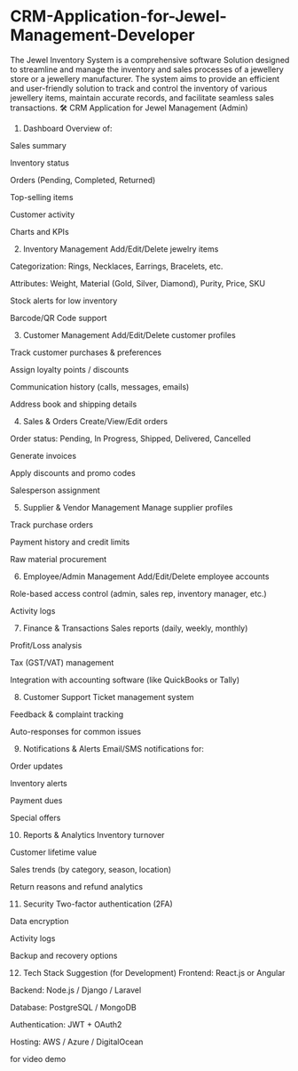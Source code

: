 # CRM-Application-for-Jewel-Management-Developer

The Jewel Inventory System is a comprehensive software Solution designed to streamline and manage the inventory and sales processes of a jewellery store or a jewellery manufacturer. The system aims to provide an efficient and user-friendly solution to track and control the inventory of various jewellery items, maintain accurate records, and facilitate seamless sales transactions.
🛠️ CRM Application for Jewel Management (Admin)
1. Dashboard
Overview of:

Sales summary

Inventory status

Orders (Pending, Completed, Returned)

Top-selling items

Customer activity

Charts and KPIs

2. Inventory Management
Add/Edit/Delete jewelry items

Categorization: Rings, Necklaces, Earrings, Bracelets, etc.

Attributes: Weight, Material (Gold, Silver, Diamond), Purity, Price, SKU

Stock alerts for low inventory

Barcode/QR Code support

3. Customer Management
Add/Edit/Delete customer profiles

Track customer purchases & preferences

Assign loyalty points / discounts

Communication history (calls, messages, emails)

Address book and shipping details

4. Sales & Orders
Create/View/Edit orders

Order status: Pending, In Progress, Shipped, Delivered, Cancelled

Generate invoices

Apply discounts and promo codes

Salesperson assignment

5. Supplier & Vendor Management
Manage supplier profiles

Track purchase orders

Payment history and credit limits

Raw material procurement

6. Employee/Admin Management
Add/Edit/Delete employee accounts

Role-based access control (admin, sales rep, inventory manager, etc.)

Activity logs

7. Finance & Transactions
Sales reports (daily, weekly, monthly)

Profit/Loss analysis

Tax (GST/VAT) management

Integration with accounting software (like QuickBooks or Tally)

8. Customer Support
Ticket management system

Feedback & complaint tracking

Auto-responses for common issues

9. Notifications & Alerts
Email/SMS notifications for:

Order updates

Inventory alerts

Payment dues

Special offers

10. Reports & Analytics
Inventory turnover

Customer lifetime value

Sales trends (by category, season, location)

Return reasons and refund analytics

11. Security
Two-factor authentication (2FA)

Data encryption

Activity logs

Backup and recovery options

12. Tech Stack Suggestion (for Development)
Frontend: React.js or Angular

Backend: Node.js / Django / Laravel

Database: PostgreSQL / MongoDB

Authentication: JWT + OAuth2

Hosting: AWS / Azure / DigitalOcean


for video demo 
